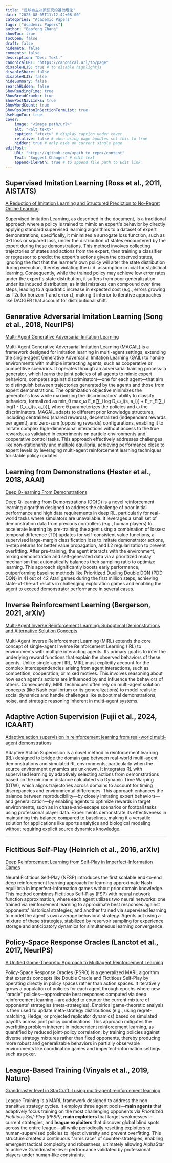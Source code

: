 ```yaml
---
title: "足球自主决策研究的基础理论"
date: "2025-08-05T11:12:42+08:00"
categories: "Academic Papers"
tags: ["Academic Papers"]
author: "Baofeng Zhang"
showToc: true
TocOpen: false
draft: false
hidemeta: false
comments: false
description: "Desc Text."
canonicalURL: "https://canonical.url/to/page"
disableHLJS: true # to disable highlightjs
disableShare: false
disableHLJS: false
hideSummary: false
searchHidden: false
ShowReadingTime: true
ShowBreadCrumbs: true
ShowPostNavLinks: true
ShowWordCount: true
ShowRssButtonInSectionTermList: true
UseHugoToc: true
cover:
    image: "<image path/url>"
    alt: "<alt text>" 
    caption: "<text>" # display caption under cover
    relative: false # when using page bundles set this to true
    hidden: true # only hide on current single page
editPost:
    URL: "https://github.com/<path_to_repo>/content"
    Text: "Suggest Changes" # edit text
    appendFilePath: true # to append file path to Edit link
---
```


## Supervised Imitation Learning (Ross et al., 2011, AISTATS)

[A Reduction of Imitation Learning and Structured Prediction to No-Regret Online Learning](https://proceedings.mlr.press/v15/ross11a)

Supervised Imitation Learning, as described in the document, is a traditional approach where a policy is trained to mimic an expert's behavior by directly applying standard supervised learning algorithms to a dataset of expert demonstrations; specifically, it minimizes a surrogate loss function, such as 0-1 loss or squared loss, under the distribution of states encountered by the expert during these demonstrations. This method involves collecting trajectories of states and actions from the expert, then training a classifier or regressor to predict the expert's actions given the observed states, ignoring the fact that the learner's own policy will alter the state distribution during execution, thereby violating the i.i.d. assumption crucial for statistical learning. Consequently, while the trained policy may achieve low error rates under the expert's state distribution, it suffers from poor generalization under its induced distribution, as initial mistakes can compound over time steps, leading to a quadratic increase in expected cost (e.g., errors growing as T2ϵ for horizon T and error ϵ), making it inferior to iterative approaches like DAGGER that account for distributional shift.

## Generative Adversarial Imitation Learning (Song et al., 2018, NeurIPS)

[Multi-Agent Generative Adversarial Imitation Learning](https://proceedings.neurips.cc/paper/2018/hash/240c945bb72980130446fc2b40fbb8e0-Abstract.html)

Multi-Agent Generative Adversarial Imitation Learning (MAGAIL) is a framework designed for imitation learning in multi-agent settings, extending the single-agent Generative Adversarial Imitation Learning (GAIL) to handle environments with multiple interacting agents, such as cooperative or competitive scenarios. It operates through an adversarial training process: a generator, which learns the joint policies of all agents to mimic expert behaviors, competes against discriminators—one for each agent—that aim to distinguish between trajectories generated by the agents and those from expert demonstrations. The optimization objective minimizes the generator's loss while maximizing the discriminators' ability to classify behaviors, formalized as min_θ max_ω E_π[∑_i log D_ω_i(s, a_i)] + E_π_E[∑_i log(1 - D_ω_i(s, a_i))], where θ parameterizes the policies and ω the discriminators. MAGAIL adapts to different prior knowledge structures, including centralized (shared rewards), decentralized (independent rewards per agent), and zero-sum (opposing rewards) configurations, enabling it to imitate complex high-dimensional interactions without access to the true rewards, as validated in experiments on particle environments and cooperative control tasks. This approach effectively addresses challenges like non-stationarity and multiple equilibria, achieving performance close to expert levels by leveraging multi-agent reinforcement learning techniques for stable policy updates.

## Learning from Demonstrations (Hester et al., 2018, AAAI)

[Deep Q-learning From Demonstrations](https://ojs.aaai.org/index.php/AAAI/article/view/11757)

Deep Q-learning from Demonstrations (DQfD) is a novel reinforcement learning algorithm designed to address the challenge of poor initial performance and high data requirements in deep RL, particularly for real-world tasks where simulators are unavailable. It leverages a small set of demonstration data from previous controllers (e.g., human players) to accelerate learning by pre-training the agent using a combination of losses: temporal difference (TD) updates for self-consistent value functions, a supervised large-margin classification loss to imitate demonstrator actions, n-step returns for better value propagation, and L2 regularization to prevent overfitting. After pre-training, the agent interacts with the environment, mixing demonstration and self-generated data via a prioritized replay mechanism that automatically balances their sampling ratio to optimize learning. This approach significantly boosts early performance, outperforming baseline methods like Prioritized Dueling Double DQN (PDD DQN) in 41 out of 42 Atari games during the first million steps, achieving state-of-the-art results in challenging exploration games and enabling the agent to exceed demonstrator performance in several cases.

## Inverse Reinforcement Learning (Bergerson, 2021, arXiv)

[Multi-Agent Inverse Reinforcement Learning: Suboptimal Demonstrations and Alternative Solution Concepts](https://arxiv.org/abs/2109.01178)

Multi-Agent Inverse Reinforcement Learning (MIRL) extends the core concept of single-agent Inverse Reinforcement Learning (IRL) to environments with multiple interacting agents. Its primary goal is to infer the underlying reward functions that explain the observed behaviors of these agents. Unlike single-agent IRL, MIRL must explicitly account for the complex interdependencies arising from agent interactions, such as competition, cooperation, or mixed motives. This involves reasoning about how each agent's actions are influenced by and influence the behaviors of others. Consequently, MIRL techniques often rely on multi-agent solution concepts (like Nash equilibrium or its generalizations) to model realistic social dynamics and handle challenges like suboptimal demonstrations, noise, and strategic reasoning inherent in multi-agent systems.



## Adaptive Action Supervision (Fujii et al., 2024, ICAART)

[Adaptive action supervision in reinforcement learning from real-world multi-agent demonstrations](https://arxiv.org/abs/2305.13030)

Adaptive Action Supervision is a novel method in reinforcement learning (RL) designed to bridge the domain gap between real-world multi-agent demonstrations and simulated RL environments, particularly when the source environment dynamics are unknown. It integrates RL with supervised learning by adaptively selecting actions from demonstrations based on the minimum distance calculated via Dynamic Time Warping (DTW), which aligns trajectories across domains to account for timing discrepancies and environmental differences. This approach enhances the balance between reproducibility—by closely imitating expert behaviors—and generalization—by enabling agents to optimize rewards in target environments, such as in chase-and-escape scenarios or football tasks using professional player data. Experiments demonstrate its effectiveness in maintaining this balance compared to baselines, making it a versatile solution for applications like sports analytics and biological modeling without requiring explicit source dynamics knowledge.



------



## Fictitious Self-Play (Heinrich et al., 2016, arXiv)

[Deep Reinforcement Learning from Self-Play in Imperfect-Information Games](https://arxiv.org/abs/1603.01121)

Neural Fictitious Self-Play (NFSP) introduces the first scalable end-to-end deep reinforcement learning approach for learning approximate Nash equilibria in imperfect-information games without prior domain knowledge. This method combines Fictitious Self-Play (FSP) with neural network function approximation, where each agent utilizes two neural networks: one trained via reinforcement learning to approximate best responses against opponents' historical strategies, and another trained via supervised learning to model the agent's own average behavioral strategy. Agents act using a mixture of these strategies, stabilized by reservoir sampling for experience storage and anticipatory dynamics for simultaneous learning convergence.



## Policy-Space Response Oracles (Lanctot et al., 2017, NeurIPS)

[A Unified Game-Theoretic Approach to Multiagent Reinforcement Learning](https://proceedings.neurips.cc/paper/2017/hash/3323fe11e9595c09af38fe67567a9394-Abstract.html)

Policy-Space Response Oracles (PSRO) is a generalized MARL algorithm that extends concepts like Double Oracle and Fictitious Self-Play by operating directly in policy spaces rather than action spaces. It iteratively grows a population of policies for each agent through epochs where new "oracle" policies—approximate best responses computed via deep reinforcement learning—are added to counter the current mixture of opponents' strategies (meta-strategies). Empirical game-theoretic analysis is then used to update meta-strategy distributions (e.g., using regret-matching, Hedge, or projected replicator dynamics) based on simulated payoffs across joint policy combinations. This approach mitigates the overfitting problem inherent in independent reinforcement learning, as quantified by reduced joint-policy correlation, by training policies against diverse strategy mixtures rather than fixed opponents, thereby producing more robust and generalizable behaviors in partially observable environments like coordination games and imperfect-information settings such as poker.

## League-Based Training (Vinyals et al., 2019, Nature)

[Grandmaster level in StarCraft II using multi-agent reinforcement learning](https://www.nature.com/articles/s41586-019-1724-z)

League Training is a MARL framework designed to address the non-transitive strategy cycles. It employs three agent pools—**main agents** that adaptively focus training on the most challenging opponents via *Prioritized Fictitious Self-Play (PFSP)*, **main exploiters** that target weaknesses in current strategies, and **league exploiters** that discover global blind spots across the entire league—all while periodically resetting exploiters to human-supervised policies to inject diversity and prevent overfitting. This structure creates a continuous "arms race" of counter-strategies, enabling emergent tactical complexity and robustness, ultimately allowing AlphaStar to achieve Grandmaster-level performance validated by professional players under human-like constraints.









